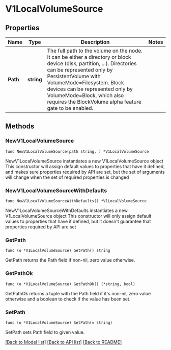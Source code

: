 # V1LocalVolumeSource

## Properties

Name | Type | Description | Notes
------------ | ------------- | ------------- | -------------
**Path** | **string** | The full path to the volume on the node. It can be either a directory or block device (disk, partition, ...). Directories can be represented only by PersistentVolume with VolumeMode&#x3D;Filesystem. Block devices can be represented only by VolumeMode&#x3D;Block, which also requires the BlockVolume alpha feature gate to be enabled. | 

## Methods

### NewV1LocalVolumeSource

`func NewV1LocalVolumeSource(path string, ) *V1LocalVolumeSource`

NewV1LocalVolumeSource instantiates a new V1LocalVolumeSource object
This constructor will assign default values to properties that have it defined,
and makes sure properties required by API are set, but the set of arguments
will change when the set of required properties is changed

### NewV1LocalVolumeSourceWithDefaults

`func NewV1LocalVolumeSourceWithDefaults() *V1LocalVolumeSource`

NewV1LocalVolumeSourceWithDefaults instantiates a new V1LocalVolumeSource object
This constructor will only assign default values to properties that have it defined,
but it doesn't guarantee that properties required by API are set

### GetPath

`func (o *V1LocalVolumeSource) GetPath() string`

GetPath returns the Path field if non-nil, zero value otherwise.

### GetPathOk

`func (o *V1LocalVolumeSource) GetPathOk() (*string, bool)`

GetPathOk returns a tuple with the Path field if it's non-nil, zero value otherwise
and a boolean to check if the value has been set.

### SetPath

`func (o *V1LocalVolumeSource) SetPath(v string)`

SetPath sets Path field to given value.



[[Back to Model list]](../README.md#documentation-for-models) [[Back to API list]](../README.md#documentation-for-api-endpoints) [[Back to README]](../README.md)



